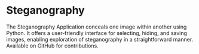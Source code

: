 # Steganography
The Steganography Application conceals one image within another using Python. It offers a user-friendly interface for selecting, hiding, and saving images, enabling exploration of steganography in a straightforward manner. Available on GitHub for contributions.
